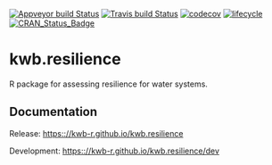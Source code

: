 [![Appveyor build Status](https://ci.appveyor.com/api/projects/status/github/KWB-R/kwb.resilience?branch=master&svg=true)](https://ci.appveyor.com/project/KWB-R/kwb-resilience/branch/master)
[![Travis build Status](https://travis-ci.org/KWB-R/kwb.resilience.svg?branch=master)](https://travis-ci.org/KWB-R/kwb.resilience)
[![codecov](https://codecov.io/github/KWB-R/kwb.resilience/branch/master/graphs/badge.svg)](https://codecov.io/github/KWB-R/kwb.resilience)
[![lifecycle](https://img.shields.io/badge/lifecycle-experimental-orange.svg)](https://www.tidyverse.org/lifecycle/#experimental)
[![CRAN_Status_Badge](https://www.r-pkg.org/badges/version/kwb.resilience)]()

# kwb.resilience

R package for assessing resilience for water systems.

## Documentation

Release: [https:://kwb-r.github.io/kwb.resilience](https:://kwb-r.github.io/kwb.resilience)

Development: [https:://kwb-r.github.io/kwb.resilience/dev](https:://kwb-r.github.io/kwb.resilience/dev)
